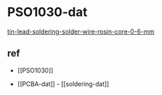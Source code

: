 
# PSO1030-dat

[tin-lead-soldering-solder-wire-rosin-core-0-6-mm](https://www.electrodragon.com/product/tin-lead-soldering-solder-wire-rosin-core-0-6-mm/)



## ref 

- [[PSO1030]]

- [[PCBA-dat]] - [[soldering-dat]]



